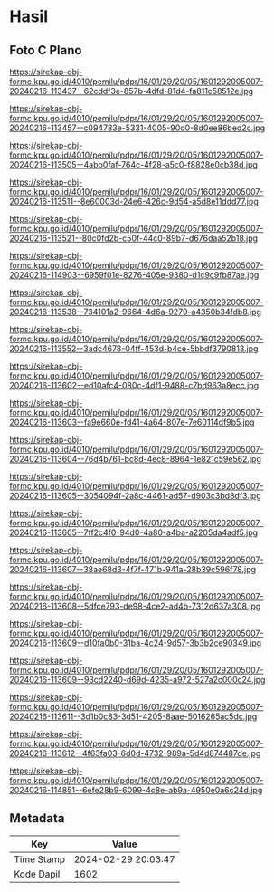 # Hasil

## Foto C Plano

https://sirekap-obj-formc.kpu.go.id/4010/pemilu/pdpr/16/01/29/20/05/1601292005007-20240216-113437--62cddf3e-857b-4dfd-81d4-fa811c58512e.jpg

https://sirekap-obj-formc.kpu.go.id/4010/pemilu/pdpr/16/01/29/20/05/1601292005007-20240216-113457--c094783e-5331-4005-90d0-8d0ee86bed2c.jpg

https://sirekap-obj-formc.kpu.go.id/4010/pemilu/pdpr/16/01/29/20/05/1601292005007-20240216-113505--4abb0faf-764c-4f28-a5c0-f8828e0cb38d.jpg

https://sirekap-obj-formc.kpu.go.id/4010/pemilu/pdpr/16/01/29/20/05/1601292005007-20240216-113511--8e60003d-24e6-426c-9d54-a5d8e11ddd77.jpg

https://sirekap-obj-formc.kpu.go.id/4010/pemilu/pdpr/16/01/29/20/05/1601292005007-20240216-113521--80c0fd2b-c50f-44c0-89b7-d676daa52b18.jpg

https://sirekap-obj-formc.kpu.go.id/4010/pemilu/pdpr/16/01/29/20/05/1601292005007-20240216-114903--6959f01e-8276-405e-9380-d1c9c9fb87ae.jpg

https://sirekap-obj-formc.kpu.go.id/4010/pemilu/pdpr/16/01/29/20/05/1601292005007-20240216-113538--734101a2-9664-4d6a-9279-a4350b34fdb8.jpg

https://sirekap-obj-formc.kpu.go.id/4010/pemilu/pdpr/16/01/29/20/05/1601292005007-20240216-113552--3adc4678-04ff-453d-b4ce-5bbdf3790813.jpg

https://sirekap-obj-formc.kpu.go.id/4010/pemilu/pdpr/16/01/29/20/05/1601292005007-20240216-113602--ed10afc4-080c-4df1-9488-c7bd963a8ecc.jpg

https://sirekap-obj-formc.kpu.go.id/4010/pemilu/pdpr/16/01/29/20/05/1601292005007-20240216-113603--fa9e660e-fd41-4a64-807e-7e60114df9b5.jpg

https://sirekap-obj-formc.kpu.go.id/4010/pemilu/pdpr/16/01/29/20/05/1601292005007-20240216-113604--76d4b761-bc8d-4ec8-8964-1e821c59e562.jpg

https://sirekap-obj-formc.kpu.go.id/4010/pemilu/pdpr/16/01/29/20/05/1601292005007-20240216-113605--3054094f-2a8c-4461-ad57-d903c3bd8df3.jpg

https://sirekap-obj-formc.kpu.go.id/4010/pemilu/pdpr/16/01/29/20/05/1601292005007-20240216-113605--7ff2c4f0-94d0-4a80-a4ba-a2205da4adf5.jpg

https://sirekap-obj-formc.kpu.go.id/4010/pemilu/pdpr/16/01/29/20/05/1601292005007-20240216-113607--38ae68d3-4f7f-471b-941a-28b39c596f78.jpg

https://sirekap-obj-formc.kpu.go.id/4010/pemilu/pdpr/16/01/29/20/05/1601292005007-20240216-113608--5dfce793-de98-4ce2-ad4b-7312d637a308.jpg

https://sirekap-obj-formc.kpu.go.id/4010/pemilu/pdpr/16/01/29/20/05/1601292005007-20240216-113609--d10fa0b0-31ba-4c24-9d57-3b3b2ce90349.jpg

https://sirekap-obj-formc.kpu.go.id/4010/pemilu/pdpr/16/01/29/20/05/1601292005007-20240216-113609--93cd2240-d69d-4235-a972-527a2c000c24.jpg

https://sirekap-obj-formc.kpu.go.id/4010/pemilu/pdpr/16/01/29/20/05/1601292005007-20240216-113611--3d1b0c83-3d51-4205-8aae-5016265ac5dc.jpg

https://sirekap-obj-formc.kpu.go.id/4010/pemilu/pdpr/16/01/29/20/05/1601292005007-20240216-113612--4f63fa03-6d0d-4732-989a-5d4d874487de.jpg

https://sirekap-obj-formc.kpu.go.id/4010/pemilu/pdpr/16/01/29/20/05/1601292005007-20240216-114851--6efe28b9-6099-4c8e-ab9a-4950e0a6c24d.jpg


## Metadata

| Key        | Value               |
| ---------- | ------------------- |
| Time Stamp | 2024-02-29 20:03:47 |
| Kode Dapil | 1602                |



